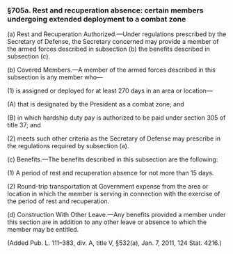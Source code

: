 ### §705a. Rest and recuperation absence: certain members undergoing extended deployment to a combat zone ###

(a) Rest and Recuperation Authorized.—Under regulations prescribed by the Secretary of Defense, the Secretary concerned may provide a member of the armed forces described in subsection (b) the benefits described in subsection (c).

(b) Covered Members.—A member of the armed forces described in this subsection is any member who—

(1) is assigned or deployed for at least 270 days in an area or location—

(A) that is designated by the President as a combat zone; and

(B) in which hardship duty pay is authorized to be paid under section 305 of title 37; and

(2) meets such other criteria as the Secretary of Defense may prescribe in the regulations required by subsection (a).

(c) Benefits.—The benefits described in this subsection are the following:

(1) A period of rest and recuperation absence for not more than 15 days.

(2) Round-trip transportation at Government expense from the area or location in which the member is serving in connection with the exercise of the period of rest and recuperation.

(d) Construction With Other Leave.—Any benefits provided a member under this section are in addition to any other leave or absence to which the member may be entitled.

(Added Pub. L. 111–383, div. A, title V, §532(a), Jan. 7, 2011, 124 Stat. 4216.)